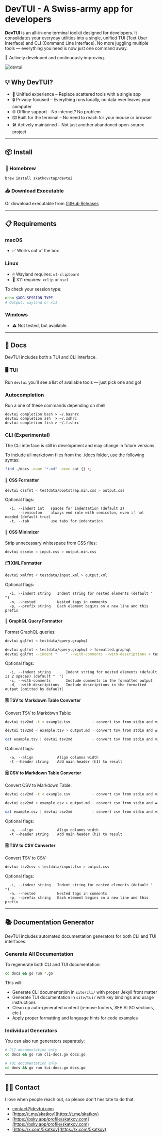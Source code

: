 # **DevTUI** - A Swiss-army app for developers

**DevTUI** is an all-in-one terminal toolkit designed for developers. It consolidates your everyday utilities into a single, unified TUI (Text User Interface) and CLI (Command Line Interface). No more juggling multiple tools — everything you need is now just one command away.

🚀 Actively developed and continuously improving.

![devtui](devtui.png)

## 💡 Why DevTUI?

 - 🧰 Unified experience – Replace scattered tools with a single app
 - 🔒 Privacy-focused – Everything runs locally, no data ever leaves your computer
 - 🌐 Offline support – No internet? No problem
 - ⌨️ Built for the terminal – No need to reach for your mouse or browser
 - 🛠️ Actively maintained – Not just another abandoned open-source project

---

## 📦 Install
### 🧃 Homebrew
```
brew install skatkov/tap/devtui
```
### 📥 Download Executable

Or download executable from [GitHub Releases](https://github.com/skatkov/homebrew-tap/releases?q=devtui&expanded=true)

---

## 📋 Requirements

### macOS
- ✅ Works out of the box

### Linux

- 🖱 Wayland requires: `wl-clipboard`
- 🧮 X11 requires: `xclip` or `xsel`

To check your session type:
```bash
echo $XDG_SESSION_TYPE
# Output: wayland or x11
```
### Windows
- ⚠️ Not tested, but available.

---

## 🚀 Docs
DevTUI includes both a TUI and CLI interface.

### 🖥 TUI
Run `devtui` you'll see a list of available tools — just pick one and go!

### Autocompletion
Run a one of these commands depending on shell

```
devtui completion bash > ~/.bashrc
devtui completion zsh  > ~/.zshrc
devtui completion fish > ~/.fishrc
```

### CLI (Experimental)
The CLI interface is still in development and may change in future versions.

To include all markdown files from the ./docs folder, use the following syntax:

```bash
find ./docs -name "*.md" -exec cat {} \;
```

#### 🎨 CSS Formatter
```bash
devtui cssfmt < testdata/bootstrap.min.css > output.css
```

Optional flags:
```
  -i, --indent int   spaces for indentation (default 2)
      --semicolon    always end rule with semicolon, even if not needed (default true)
  -t, --tab          use tabs for indentation
```
#### 🧼 CSS Minimizer
Strip unnecessary whitespace from CSS files:

```bash
devtui cssmin < input.css > output.min.css
```

#### 🗂 XML Formatter
```bash
devtui xmlfmt < testdata/input.xml > output.xml
```

Optional flags:

```
  -i, --indent string   Indent string for nested elements (default "  ")
  -n, --nested          Nested tags in comments
  -p, --prefix string   Each element begins on a new line and this prefix
```

#### 📝 GraphQL Query Formatter
Format GraphQL queries:

```bash
devtui gqlfmt < testdata/query.graphql

devtui gqlfmt < testdata/query.graphql > formatted.graphql
devtui gqlfmt --indent "    " --with-comments --with-descriptions < testdata/query.graphql
```

Optional flags:
```
  -i, --indent string       Indent string for nested elements (default is 2 spaces) (default "  ")
  -c, --with-comments       Include comments in the formatted output
  -d, --with-descriptions   Include descriptions in the formatted output (omitted by default)
```

#### 🗒️ TSV to Markdown Table Converter
Convert TSV to Markdown Table:

```bash
devtui tsv2md -t < example.tsv          - convert tsv from stdin and view result in stdout

devtui tsv2md < example.tsv > output.md - convert tsv from stdin and write result in new file

cat example.tsv | devtui tsv2md         - convert tsv from stdin and view result in stdout
```

Optional flags:
```
  -a, --align           Align columns width
  -t --header string    Add main header (h1) to result
```

#### 🗒️ CSV to Markdown Table Converter
Convert CSV to Markdown Table:

```bash
devtui csv2md -t < example.csv          - convert csv from stdin and view result in stdout

devtui csv2md < example.csv > output.md - convert csv from stdin and write result in new file

cat example.csv | devtui csv2md         - convert csv from stdin and view result in stdout
```

Optional flags:
```
  -a, --align           Align columns width
  -t --header string    Add main header (h1) to result
```

#### 🗒️ TSV to CSV Converter
Convert TSV to CSV:

```bash
devtui tsv2csv < testdata/input.tsv > output.csv
```

Optional flags:
```
  -i, --indent string   Indent string for nested elements (default "  ")
  -n, --nested          Nested tags in comments
  -p, --prefix string   Each element begins on a new line and this prefix
```

---

## 📚 Documentation Generator

DevTUI includes automated documentation generators for both CLI and TUI interfaces.

### Generate All Documentation
To regenerate both CLI and TUI documentation:

```bash
cd docs && go run *.go
```

This will:
- Generate CLI documentation in `site/cli/` with proper Jekyll front matter
- Generate TUI documentation in `site/tui/` with key bindings and usage instructions
- Clean up auto-generated content (remove footers, SEE ALSO sections, etc.)
- Apply proper formatting and language hints for code examples

### Individual Generators
You can also run generators separately:

```bash
# CLI documentation only
cd docs && go run cli-docs.go docs.go

# TUI documentation only  
cd docs && go run tui-docs.go docs.go
```

---

## 🧑‍💻 Contact
I love when people reach out, so please don't hesitate to do that.

- contact@devtui.com
- [https://t.me/skatkov](https://t.me/skatkov)
- [https://bsky.app/profile/skatkov.com](https://bsky.app/profile/skatkov.com)
- [https://x.com/5katkov](https://x.com/5katkov)
